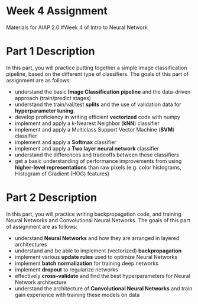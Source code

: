 # Week 4 Assignment

Materials for AIAP 2.0 #Week 4 of Intro to Neural Network

# Part 1 Description

In this part, you will practice putting together a simple image classification pipeline, based on the different type of classifiers. The goals of this part of assignment are as follows:

- understand the basic **Image Classification pipeline** and the data-driven approach (train/predict stages)
- understand the train/val/test **splits** and the use of validation data for **hyperparameter tuning**.
- develop proficiency in writing efficient **vectorized** code with numpy
- implement and apply a k-Nearest Neighbor (**kNN**) classifier
- implement and apply a Multiclass Support Vector Machine (**SVM**) classifier
- implement and apply a **Softmax** classifier
- implement and apply a **Two layer neural network** classifier
- understand the differences and tradeoffs between these classifiers
- get a basic understanding of performance improvements from using **higher-level representations** than raw pixels (e.g. color histograms, Histogram of Gradient (HOG) features)

# Part 2 Description
In this part, you will practice writing backpropagation code, and training Neural Networks and Convolutional Neural Networks. The goals of this part of assignment are as follows:

- understand **Neural Networks** and how they are arranged in layered architectures
- understand and be able to implement (vectorized) **backpropagation**
- implement various **update rules** used to optimize Neural Networks
- implement **batch normalization** for training deep networks
- implement **dropout** to regularize networks
- effectively **cross-validate** and find the best hyperparameters for Neural Network architecture
- understand the architecture of **Convolutional Neural Networks** and train gain experience with training these models on data 
